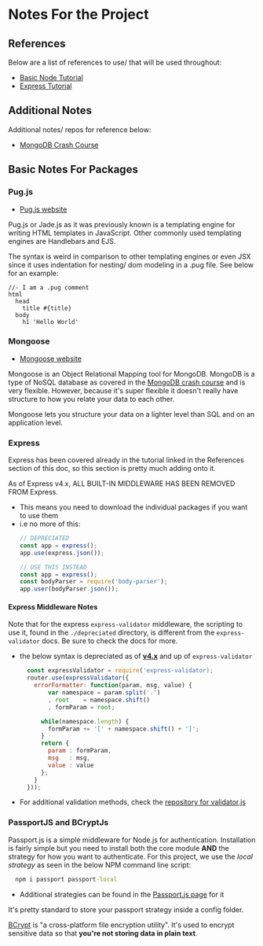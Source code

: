 # Notes For the Project

## References

Below are a list of references to use/ that will be used throughout:

- [Basic Node Tutorial](https://github.com/wilsonj806/basic-node-tut)
- [Express Tutorial](https://github.com/wilsonj806/express-tut)

## Additional Notes

Additional notes/ repos for reference below:

- [MongoDB Crash Course](./mongodb-crash.md)

## Basic Notes For Packages

### Pug.js

- [Pug.js website](https://pugjs.org/api/getting-started.html)

Pug.js or Jade.js as it was previously known is a templating engine for writing HTML templates in JavaScript. Other commonly used templating engines are Handlebars and EJS.

The syntax is weird in comparison to other templating engines or even JSX since it uses indentation for nesting/ dom modeling in a .pug file. See below for an example:
```pug
//- I am a .pug comment
html
  head
    title #{title}
  body
    h1 'Hello World'
```

### Mongoose

- [Mongoose website](https://mongoosejs.com/)

Mongoose is an Object Relational Mapping tool for MongoDB. MongoDB is a type of NoSQL database as covered in the [MongoDB crash course](./mongodb-crash.md) and is very flexible. However, because it's super flexible it doesn't really have structure to how you relate your data to each other.

Mongoose lets you structure your data on a lighter level than SQL and on an application level.

### Express

Express has been covered already in the tutorial linked in the References section of this doc, so this section is pretty much adding onto it.

As of Express v4.x, ALL BUILT-IN MIDDLEWARE HAS BEEN REMOVED FROM Express.
- This means you need to download the individual packages if you want to use them
- i.e no more of this:
  ```js
  // DEPRECIATED
  const app = express();
  app.use(express.json());

  // USE THIS INSTEAD
  const app = express();
  const bodyParser = require('body-parser');
  app.user(bodyParser.json());
  ```
#### Express Middleware Notes

Note that for the express `express-validator` middleware, the scripting to use it, found in the `./depreciated` directory, is different from the `express-validator` docs. Be sure to check the docs for more.
- the below syntax is depreciated as of [**v4.x**](https://express-validator.github.io/docs/legacy-api.html) and up of `express-validator`
  ```js
    const expressValidator = require('express-validator);
    router.use(expressValidator({
      errorFormatter: function(param, msg, value) {
          var namespace = param.split('.')
          , root    = namespace.shift()
          , formParam = root;

        while(namespace.length) {
          formParam += '[' + namespace.shift() + ']';
        }
        return {
          param : formParam,
          msg   : msg,
          value : value
        };
      }
    }));
  ```
- For additional validation methods, check the [repository for validator.js](https://github.com/chriso/validator.js)
### PassportJS and BCryptJs

Passport.js is a simple middleware for Node.js for authentication. Installation is fairly simple but you need to install both the core module **AND** the strategy for how you want to authenticate. For this project, we use the *local strategy* as seen in the below NPM command line script:
  ```bat
    npm i passport passport-local
  ```
- Additional strategies can be found in the [Passport.js page](http://www.passportjs.org/packages/) for it

It's pretty standard to store your passport strategy inside a config folder.


[BCrypt](http://bcrypt.sourceforge.net/) is "a cross-platform file encryption utility". It's used to encrypt sensitive data so that **you're not storing data in plain text**.
